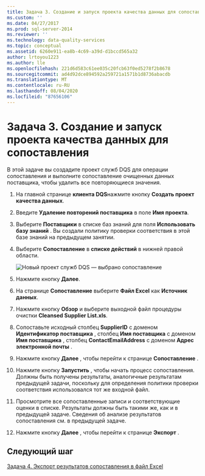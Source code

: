 ```yaml
---
title: Задача 3. Создание и запуск проекта качества данных для сопоставления | Документация Майкрософт
ms.custom: ''
ms.date: 04/27/2017
ms.prod: sql-server-2014
ms.reviewer: ''
ms.technology: data-quality-services
ms.topic: conceptual
ms.assetid: 6260e911-ea8b-4c69-a39d-d1bccd565a32
author: lrtoyou1223
ms.author: lle
ms.openlocfilehash: 221d6d583c61ee035c20fcb63f0ed5278f2b8678
ms.sourcegitcommit: ad4d92dce894592a259721a1571b1d8736abacdb
ms.translationtype: MT
ms.contentlocale: ru-RU
ms.lasthandoff: 08/04/2020
ms.locfileid: "87656106"
---
```

# <a name="task-3-creating-and-running-a-data-quality-project-for-matching"></a>Задача 3. Создание и запуск проекта качества данных для сопоставления
  В этой задаче вы создадите проект служб DQS для операции сопоставления и выполните сопоставление очищенных данных поставщика, чтобы удалить все повторяющиеся значения.

1.  На главной странице **клиента DQS**нажмите кнопку **Создать проект качества данных**.

2.  Введите **Удаление повторений поставщика** в поле **Имя проекта**.

3.  Выберите **Поставщики** в списке баз знаний для поля **Использовать базу знаний** . Вы создали политику проверки соответствия в этой базе знаний на предыдущем занятии.

4.  Выберите **Сопоставление** в **списке действий** в нижней правой области.

     ![Новый проект служб DQS — выбрано сопоставление](../../2014/tutorials/media/et-creatingandrunningadqpformatching.jpg "Новый проект служб DQS — выбрано сопоставление")

5.  Нажмите кнопку **Далее**.

6.  На странице **Сопоставление** выберите **Файл Excel** как **Источник данных**.

7.  Нажмите кнопку **Обзор** и выберите выходной файл процедуры очистки **Cleansed Supplier List.xls**.

8.  Сопоставьте исходный столбец **SupplierID** с доменом **Идентификатор поставщика** , столбец **Имя поставщика** с доменом **Имя поставщика** , столбец **ContactEmailAddress** с доменом **Адрес электронной почты** .

9. Нажмите кнопку **Далее** , чтобы перейти к странице **Сопоставление** .

10. Нажмите кнопку **Запустить** , чтобы начать процесс сопоставления. Должны быть получены результаты, аналогичные результатам предыдущей задачи, поскольку для определения политики проверки соответствия использовался тот же входной файл.

11. Просмотрите все сопоставленные записи и соответствующие оценки в списке. Результаты должны быть такими же, как и в предыдущей задаче. Сведения об анализе результатов сопоставления см. в предыдущей задаче.

12. Нажмите кнопку **Далее** , чтобы перейти к странице **Экспорт** .

## <a name="next-step"></a>Следующий шаг
 [Задача 4. Экспорт результатов сопоставления в файл Excel](../../2014/tutorials/task-4-exporting-the-results-from-matching-activity-to-an-excel-file.md)


